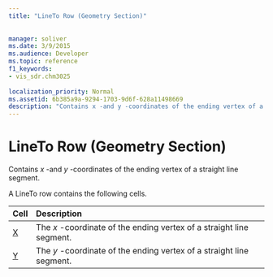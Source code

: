 ```yaml
---
title: "LineTo Row (Geometry Section)"
 
 
manager: soliver
ms.date: 3/9/2015
ms.audience: Developer
ms.topic: reference
f1_keywords:
- vis_sdr.chm3025
 
localization_priority: Normal
ms.assetid: 6b385a9a-9294-1703-9d6f-628a11498669
description: "Contains x -and y -coordinates of the ending vertex of a straight line segment."
---
```


# LineTo Row (Geometry Section)

Contains  *x*  -and  *y*  -coordinates of the ending vertex of a straight line segment. 
  
A LineTo row contains the following cells.
  
|**Cell**|**Description**|
|:-----|:-----|
|[X](x-cell-geometry-section.md) <br/> |The  *x*  -coordinate of the ending vertex of a straight line segment.  <br/> |
|[Y](y-cell-geometry-section.md) <br/> |The  *y*  -coordinate of the ending vertex of a straight line segment.  <br/> |
   

